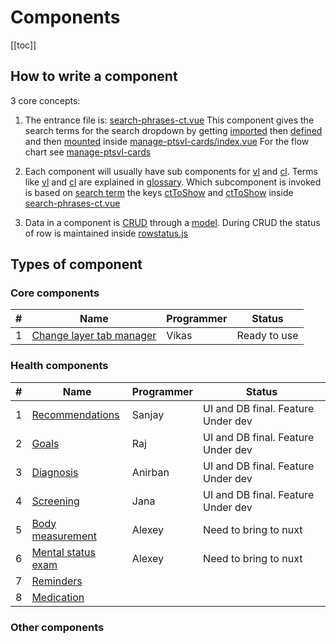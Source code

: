 # Components

[[toc]]

## How to write a component

3 core concepts:

1. The entrance file is: [search-phrases-ct.vue](https://github.com/savantcare/emr/blob/master/webclient/cts/ptinfo-single/1time-Mrow-1Field/reminder/search-phrases-ct.vue)
   This component gives the search terms for the search dropdown by getting [imported](https://github.com/savantcare/emr/blob/85e1510dd834a7e812e2a2ec37eaf26d2c2aa91f/webclient/cts/core/pts-view-layer-cards/index.vue#L24) then [defined](https://github.com/savantcare/emr/blob/85e1510dd834a7e812e2a2ec37eaf26d2c2aa91f/webclient/cts/core/pts-view-layer-cards/index.vue#L31) and then [mounted](https://github.com/savantcare/emr/blob/85e1510dd834a7e812e2a2ec37eaf26d2c2aa91f/webclient/cts/core/pts-view-layer-cards/index.vue#L4) inside
   [manage-ptsvl-cards/index.vue](https://github.com/savantcare/emr/blob/master/webclient/cts/core/pts-view-layer-cards/index.vue) For the flow chart see [manage-ptsvl-cards](./core/pts-view-layer-cards/README.md)

2. Each component will usually have sub components for [vl](https://github.com/savantcare/emr/tree/master/webclient/cts/ptinfo-single/1time-Mrow-1Field/reminder/vl) and [cl](https://github.com/savantcare/emr/tree/master/webclient/cts/ptinfo-single/1time-Mrow-1Field/reminder/cl). Terms like [vl](../../docs/GLOSSARY.html#others) and [cl](../../docs/GLOSSARY.html#others) are explained in [glossary](../../docs/GLOSSARY). Which subcomponent is invoked is based on [search term](https://github.com/savantcare/emr/blob/85e1510dd834a7e812e2a2ec37eaf26d2c2aa91f/webclient/cts/ptinfo-single/1time-Mrow-1Field/reminder/search-phrases-ct.vue#L15) the keys [ctToShow](https://github.com/savantcare/emr/blob/85e1510dd834a7e812e2a2ec37eaf26d2c2aa91f/webclient/cts/ptinfo-single/1time-Mrow-1Field/reminder/search-phrases-ct.vue#L17) and [ctToShow](https://github.com/savantcare/emr/blob/85e1510dd834a7e812e2a2ec37eaf26d2c2aa91f/webclient/cts/ptinfo-single/1time-Mrow-1Field/reminder/search-phrases-ct.vue#L26) inside [search-phrases-ct.vue](https://github.com/savantcare/emr/blob/master/webclient/cts/ptinfo-single/1time-Mrow-1Field/reminder/search-phrases-ct.vue)

3. Data in a component is [CRUD](https://en.wikipedia.org/wiki/Create,_read,_update_and_delete) through a [model](https://github.com/savantcare/emr/blob/master/webclient/cts/ptinfo-single/1time-Mrow-1Field/reminder/db/client-side/rem.js). During CRUD the status of row is maintained inside [rowstatus.js](https://github.com/savantcare/emr/blob/master/webclient/cts/core/crud/rowstatus.js)

## Types of component

### Core components

| #   | Name                                                | Programmer | Status       |
| --- | --------------------------------------------------- | ---------- | ------------ |
| 1   | [Change layer tab manager](./core/edit-layer-tabs/) | Vikas      | Ready to use |

### Health components

| #   | Name                                               | Programmer | Status                             |
| --- | -------------------------------------------------- | ---------- | ---------------------------------- |
| 1   | [Recommendations](./ptinfo-single/rec/)            | Sanjay     | UI and DB final. Feature Under dev |
| 2   | [Goals](./ptinfo-single/goal/)                     | Raj        | UI and DB final. Feature Under dev |
| 3   | [Diagnosis](./ptinfo-single/dx/)                   | Anirban    | UI and DB final. Feature Under dev |
| 4   | [Screening](./ptinfo-single/scr/)                  | Jana       | UI and DB final. Feature Under dev |
| 5   | [Body measurement](./ptinfo-single/bm/)            | Alexey     | Need to bring to nuxt              |
| 6   | [Mental status exam](./ptinfo-single/mse/)         | Alexey     | Need to bring to nuxt              |
| 7   | [Reminders](./ptinfo-single/1time-Mrow-1Field/rem) |            |                                    |
| 8   | [Medication](./ptinfo-single/medications/)         |            |                                    |

### Other components
